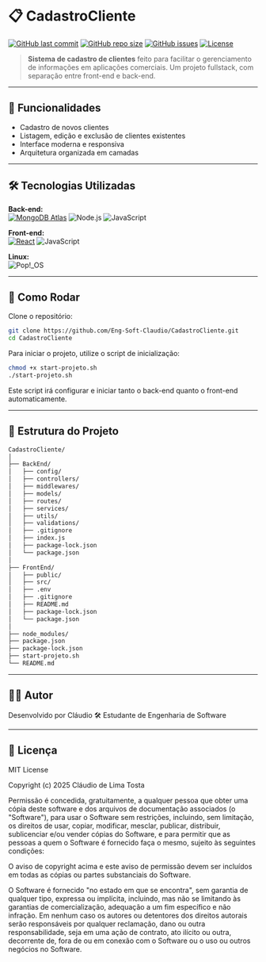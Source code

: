 # 📋 CadastroCliente

[![GitHub last commit](https://img.shields.io/github/last-commit/Eng-Soft-Claudio/CadastroCliente?style=for-the-badge)](https://github.com/Eng-Soft-Claudio/CadastroCliente/commits/main)
[![GitHub repo size](https://img.shields.io/github/repo-size/Eng-Soft-Claudio/CadastroCliente?style=for-the-badge)](https://github.com/Eng-Soft-Claudio/CadastroCliente)
[![GitHub issues](https://img.shields.io/github/issues/Eng-Soft-Claudio/CadastroCliente?style=for-the-badge)](https://github.com/Eng-Soft-Claudio/CadastroCliente/issues)
[![License](https://img.shields.io/badge/license-MIT-blue.svg?style=for-the-badge)](LICENSE)

> **Sistema de cadastro de clientes** feito para facilitar o gerenciamento de informações em aplicações comerciais. Um projeto fullstack, com separação entre front-end e back-end.

---

## 🧠 Funcionalidades

- Cadastro de novos clientes
- Listagem, edição e exclusão de clientes existentes
- Interface moderna e responsiva
- Arquitetura organizada em camadas

---

## 🛠️ Tecnologias Utilizadas

**Back-end:**  
[![MongoDB Atlas](https://img.shields.io/badge/MongoDB_Atlas-47A248?style=for-the-badge&logo=mongodb&logoColor=white)]()
![Node.js](https://img.shields.io/badge/Node.js-339933?style=for-the-badge&logo=node.js&logoColor=white)
![JavaScript](https://img.shields.io/badge/JavaScript-ES6-FFD933?style=for-the-badge&logo=javascript&logoColor=white)

**Front-end:**  
[![React](https://img.shields.io/badge/React-20232A?style=for-the-badge&logo=react&logoColor=61DAFB)](https://reactjs.org/)
![JavaScript](https://img.shields.io/badge/JavaScript-ES6-FFD933?style=for-the-badge&logo=javascript&logoColor=white)

**Linux:**    
![Pop!_OS](https://img.shields.io/badge/OS-Pop!_OS-7821FC?logo=linux&logoColor=white&style=for-the-badge)


---

## 🚀 Como Rodar

Clone o repositório:

```bash
git clone https://github.com/Eng-Soft-Claudio/CadastroCliente.git
cd CadastroCliente
```
Para iniciar o projeto, utilize o script de inicialização:
```bash
chmod +x start-projeto.sh
./start-projeto.sh
```
Este script irá configurar e iniciar tanto o back-end quanto o front-end automaticamente.

---

## 📂 Estrutura do Projeto
```bash
CadastroCliente/
│   
├── BackEnd/
│   ├── config/
│   ├── controllers/
│   ├── middlewares/
│   ├── models/
│   ├── routes/
│   ├── services/
│   ├── utils/
│   ├── validations/
│   ├── .gitignore
│   ├── index.js
│   ├── package-lock.json
│   └── package.json
│   
├── FrontEnd/
│   ├── public/
│   ├── src/
│   ├── .env
│   ├── .gitignore
│   ├── README.md
│   ├── package-lock.json
│   └── package.json
│   
├── node_modules/
├── package.json
├── package-lock.json
├── start-projeto.sh
└── README.md
```

---

## 👨‍💻 Autor

Desenvolvido por Cláudio 🛠️ Estudante de Engenharia de Software

---

## 📜 Licença

MIT License

Copyright (c) 2025 Cláudio de Lima Tosta

Permissão é concedida, gratuitamente, a qualquer pessoa que obter uma cópia deste software e dos arquivos de documentação associados (o "Software"), para usar o Software sem restrições, incluindo, sem limitação, os direitos de usar, copiar, modificar, mesclar, publicar, distribuir, sublicenciar e/ou vender cópias do Software, e para permitir que as pessoas a quem o Software é fornecido faça o mesmo, sujeito às seguintes condições:

O aviso de copyright acima e este aviso de permissão devem ser incluídos em todas as cópias ou partes substanciais do Software.

O Software é fornecido "no estado em que se encontra", sem garantia de qualquer tipo, expressa ou implícita, incluindo, mas não se limitando às garantias de comercialização, adequação a um fim específico e não infração. Em nenhum caso os autores ou detentores dos direitos autorais serão responsáveis por qualquer reclamação, dano ou outra responsabilidade, seja em uma ação de contrato, ato ilícito ou outra, decorrente de, fora de ou em conexão com o Software ou o uso ou outros negócios no Software.

